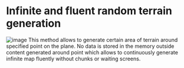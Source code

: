 # Infinite and fluent random terrain generation

![image](https://media.giphy.com/media/fSGIA3CvXfwpMFO91S/giphy-downsized.gif)
This method allows to generate certain area of terrain around specified point on the plane.
No data is stored in the memory outside content generated around point which allows to continuously
generate infinite map fluently without chunks or waiting screens. <br/>
